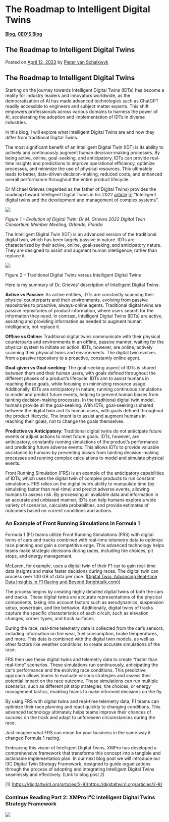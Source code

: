 # The Roadmap to Intelligent Digital Twins

[**Blog**](https://xmpro.com/category/blog/)**,** [**CEO'S Blog**](https://xmpro.com/category/blog/pieter-blog/)

## The Roadmap to Intelligent Digital Twins

Posted on [April 12, 2023](https://xmpro.com/the-roadmap-to-intelligent-digital-twins/) by [Pieter van Schalkwyk](https://xmpro.com/author/pietervs/)

## The Roadmap to Intelligent Digital Twins

Starting on the journey towards Intelligent Digital Twins (IDTs) has become a reality for industry leaders and innovators worldwide, as the democratization of AI has made advanced technologies such as ChatGPT readily accessible to engineers and subject matter experts. This shift empowers professionals across various domains to harness the power of AI, accelerating the adoption and implementation of IDTs in diverse industries.

In this blog, I will explore what Intelligent Digital Twins are and how they differ from traditional Digital Twins.

The most significant benefit of an Intelligent Digital Twin (IDT) is its ability to actively and continuously augment human decision-making processes. By being active, online, goal-seeking, and anticipatory, IDTs can provide real-time insights and predictions to improve operational efficiency, optimize processes, and minimize the use of physical resources. This ultimately leads to better, data-driven decision-making, reduced costs, and enhanced overall performance throughout the entire product lifecycle.

Dr Michael Grieves (regarded as the father of Digital Twins) provides the roadmap toward Intelligent Digital Twins in his 2022 [article](https://digitaltwin1.org/articles/2-8) [\[i\]](the-roadmap-to-intelligent-digital-twins.md#_edn1) “Intelligent digital twins and the development and management of complex systems”.&#x20;

&#x20;

![](https://xmpro.com/wp-content/uploads/2023/04/Picture-1.png)

_Figure 1 – Evolution of Digital Twin: Dr M. Grieves 2022 Digital Twin Consortium Member Meeting, Orlando, Florida_

The Intelligent Digital Twin (IDT) is an advanced version of the traditional digital twin, which has been largely passive in nature. IDTs are characterized by their active, online, goal-seeking, and anticipatory nature. They are designed to assist and augment human intelligence, rather than replace it.

![](https://xmpro.com/wp-content/uploads/2023/04/2023-04-08_20-41-38-1024x346.png)

Figure 2 – Traditional Digital Twins versus Intelligent Digital Twins

Here is my summary of Dr. Grieves’ description of Intelligent Digital Twins:

**Active vs Passive**: As active entities, IDTs are constantly scanning their physical counterparts and their environments, evolving from passive repositories to proactive, always-online agents. Traditional digital twins are passive repositories of product information, where users search for the information they need. In contrast, Intelligent Digital Twins (IDTs) are active, assisting and providing information as needed to augment human intelligence, not replace it.

**Offline vs Online:** Traditional digital twins communicate with their physical counterparts and environments in an offline, passive manner, waiting for the physical system to initiate an action. IDTs, however, are online, actively scanning their physical twins and environments. The digital twin evolves from a passive repository to a proactive, constantly online agent.

**Goal-given vs Goal-seeking:** The goal-seeking aspect of IDTs is shared between them and their human users, with goals defined throughout the different phases of a product’s lifecycle. IDTs aim to assist humans in reaching these goals, while focusing on minimizing resource usage. Additionally, IDTs are anticipatory in nature, running continuous simulations to model and predict future events, helping to prevent human biases from tainting decision-making processes. In the traditional digital twin model, humans provide all the goal-seeking. With IDTs, goal-seeking is shared between the digital twin and its human users, with goals defined throughout the product lifecycle. The intent is to assist and augment humans in reaching their goals, not to change the goals themselves.

**Predictive vs Anticipatory:** Traditional digital twins do not anticipate future events or adjust actions to meet future goals. IDTs, however, are anticipatory, constantly running simulations of the product’s performance and predicting future adverse events. This allows IDTs to provide valuable assistance to humans by preventing biases from tainting decision-making processes and running complex calculations to model and simulate physical events.

Front Running Simulation (FRS) is an example of the anticipatory capabilities of IDTs, which uses the digital twin of complex products to run constant simulations. FRS relies on the digital twin’s ability to manipulate time (by simulating faster than real-time) and predict adverse events, allowing humans to assess risk. By processing all available data and information in an accurate and unbiased manner, IDTs can help humans explore a wide variety of scenarios, calculate probabilities, and provide estimates of outcomes based on current conditions and actions.

### An Example of Front Running Simulations in Formula 1

Formula 1 (F1) teams utilize Front Running Simulations (FRS) with digital twins of cars and tracks combined with real-time telemetry data to optimize race planning and gain a competitive edge. This advanced technology helps teams make strategic decisions during races, including tire choices, pit stops, and energy management.

McLaren, for example, uses a digital twin of their F1 car to gain real-time data insights and make faster decisions during races. The digital twin can process over 100 GB of data per race. ([Digital Twin: Advancing Real-time Data Insights in F1 Racing and Beyond (brighttalk.com)](https://www.brighttalk.com/webcast/18347/465956))

The process begins by creating highly detailed digital twins of both the cars and tracks. These digital twins are accurate representations of the physical components, taking into account factors such as aerodynamics, suspension setup, powertrain, and tire behavior. Additionally, digital twins of tracks capture the specific characteristics of each circuit, such as elevation changes, corner types, and track surfaces.

During the race, real-time telemetry data is collected from the car’s sensors, including information on tire wear, fuel consumption, brake temperatures, and more. This data is combined with the digital twin models, as well as other factors like weather conditions, to create accurate simulations of the race.

FRS then use these digital twins and telemetry data to create “faster than real-time” scenarios. These simulations run continuously, anticipating the car’s performance and the evolving race conditions. This predictive approach allows teams to evaluate various strategies and assess their potential impact on the race outcome. These simulations can run multiple scenarios, such as different pit stop strategies, tire choices, or energy management tactics, enabling teams to make informed decisions on the fly.

By using FRS with digital twins and real-time telemetry data, F1 teams can optimize their race planning and react quickly to changing conditions. This advanced technology ultimately helps teams improve their chances of success on the track and adapt to unforeseen circumstances during the race.

Just imagine what FRS can mean for your business in the same way it changed Formula 1 racing.

Embracing this vision of Intelligent Digital Twins, XMPro has developed a comprehensive framework that transforms this concept into a tangible and actionable implementation plan. In our next blog post we will introduce our I3C Digital Twin Strategy Framework, designed to guide organizations through the process of adopting and integrating Intelligent Digital Twins seamlessly and effectively. (Link to blog post 2)

\[1] [https://digitaltwin1.org/articles/2-8](https://digitaltwin1.org/articles/2-8)

### Continue Reading Part 2: XMPro I³C Intelligent Digital Twins Strategy Framework

[![](https://xmpro.com/wp-content/uploads/2023/04/BlogPost2_5-1024x466.png)](https://xmpro.com/xmpro-i3c-intelligent-digital-twins-strategy-framework/)

